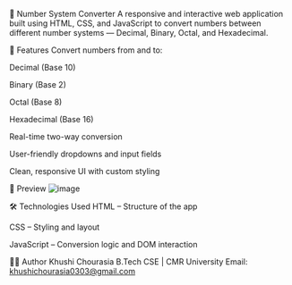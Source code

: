 🔢 Number System Converter
A responsive and interactive web application built using HTML, CSS, and JavaScript to convert numbers between different number systems — Decimal, Binary, Octal, and Hexadecimal.

🚀 Features
Convert numbers from and to:

Decimal (Base 10)

Binary (Base 2)

Octal (Base 8)

Hexadecimal (Base 16)

Real-time two-way conversion

User-friendly dropdowns and input fields

Clean, responsive UI with custom styling

🧪 Preview
![image](https://github.com/user-attachments/assets/438a98d5-10e5-457d-8339-ecfd591f5ebc)


🛠️ Technologies Used
HTML – Structure of the app

CSS – Styling and layout

JavaScript – Conversion logic and DOM interaction

🧑‍💻 Author
Khushi Chourasia
B.Tech CSE | CMR University
Email: khushichourasia0303@gmail.com
